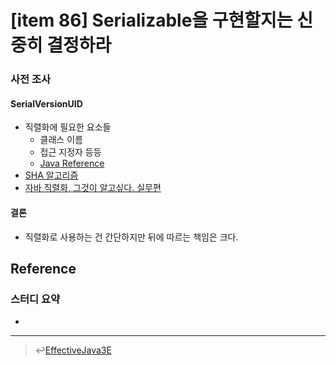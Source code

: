 # [item 86] Serializable을 구현할지는 신중히 결정하라

### 사전 조사

#### SerialVersionUID
- 직렬화에 필요한 요소들
    - 클래스 이름
    - 접근 지정자 등등
    - [Java Reference](https://docs.oracle.com/javase/6/docs/platform/serialization/spec/class.html#4100)
- [SHA 알고리즘](https://ko.wikipedia.org/wiki/SHA)
- [자바 직렬화, 그것이 알고싶다. 실무편](http://woowabros.github.io/experience/2017/10/17/java-serialize2.html)

#### 결론
- 직렬화로 사용하는 건 간단하지만 뒤에 따르는 책임은 크다.

## Reference

### 스터디 요약
-
---

> :leftwards_arrow_with_hook:[EffectiveJava3E](/EffectiveJava3E/README.md)

